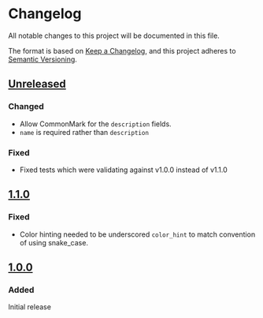 # Changelog
All notable changes to this project will be documented in this file.

The format is based on [Keep a Changelog](https://keepachangelog.com/en/1.0.0/),
and this project adheres to [Semantic Versioning](https://semver.org/spec/v2.0.0.html).

## [Unreleased]

### Changed

- Allow CommonMark for the `description` fields.
- `name` is required rather than `description`

### Fixed

- Fixed tests which were validating against v1.0.0 instead of v1.1.0

## [1.1.0]

### Fixed

- Color hinting needed to be underscored `color_hint` to match convention of using snake_case.

## [1.0.0]

### Added

Initial release

[Unreleased]: <https://github.com/stac-extensions/classification/compare/v1.0.0...HEAD>
[1.0.0]: <https://github.com/stac-extensions/classification/releases/tag/v1.0.0>
[1.1.0]: <https://github.com/stac-extensions/classification/releases/tag/v1.1.0>
